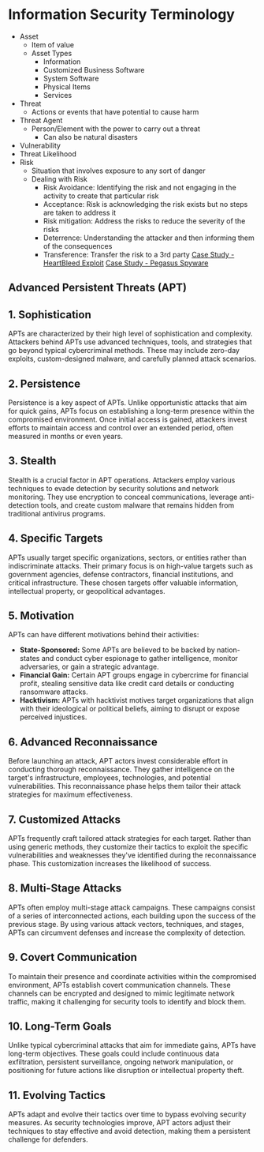 # Information Security Terminology

- Asset
	- Item of value
	- Asset Types
		- Information
		- Customized Business Software
		- System Software
		- Physical Items
		- Services
- Threat
	- Actions or events that have potential to cause harm
- Threat Agent
	- Person/Element with the power to carry out a threat
		- Can also be natural disasters
- Vulnerability
- Threat Likelihood
- Risk
	- Situation that involves exposure to any sort of danger
	- Dealing with Risk
		- Risk Avoidance: Identifying the risk and not engaging in the activity to create that particular risk
		- Acceptance: Risk is acknowledging the risk exists but no steps are taken to address it
		- Risk mitigation: Address the risks to reduce the severity of the risks
		- Deterrence: Understanding the attacker and then informing them of the consequences
		- Transference: Transfer the risk to a 3rd party
[Case Study - HeartBleed Exploit](Case%20Study%20-%20HeartBleed%20Exploit.md)
[Case Study - Pegasus Spyware](Case%20Study%20-%20Pegasus%20Spyware.md)

## Advanced Persistent Threats (APT)

## 1. Sophistication

APTs are characterized by their high level of sophistication and complexity. Attackers behind APTs use advanced techniques, tools, and strategies that go beyond typical cybercriminal methods. These may include zero-day exploits, custom-designed malware, and carefully planned attack scenarios.

## 2. Persistence

Persistence is a key aspect of APTs. Unlike opportunistic attacks that aim for quick gains, APTs focus on establishing a long-term presence within the compromised environment. Once initial access is gained, attackers invest efforts to maintain access and control over an extended period, often measured in months or even years.

## 3. Stealth

Stealth is a crucial factor in APT operations. Attackers employ various techniques to evade detection by security solutions and network monitoring. They use encryption to conceal communications, leverage anti-detection tools, and create custom malware that remains hidden from traditional antivirus programs.

## 4. Specific Targets

APTs usually target specific organizations, sectors, or entities rather than indiscriminate attacks. Their primary focus is on high-value targets such as government agencies, defense contractors, financial institutions, and critical infrastructure. These chosen targets offer valuable information, intellectual property, or geopolitical advantages.

## 5. Motivation

APTs can have different motivations behind their activities:

- **State-Sponsored:** Some APTs are believed to be backed by nation-states and conduct cyber espionage to gather intelligence, monitor adversaries, or gain a strategic advantage.
- **Financial Gain:** Certain APT groups engage in cybercrime for financial profit, stealing sensitive data like credit card details or conducting ransomware attacks.
- **Hacktivism:** APTs with hacktivist motives target organizations that align with their ideological or political beliefs, aiming to disrupt or expose perceived injustices.

## 6. Advanced Reconnaissance

Before launching an attack, APT actors invest considerable effort in conducting thorough reconnaissance. They gather intelligence on the target's infrastructure, employees, technologies, and potential vulnerabilities. This reconnaissance phase helps them tailor their attack strategies for maximum effectiveness.

## 7. Customized Attacks

APTs frequently craft tailored attack strategies for each target. Rather than using generic methods, they customize their tactics to exploit the specific vulnerabilities and weaknesses they've identified during the reconnaissance phase. This customization increases the likelihood of success.

## 8. Multi-Stage Attacks

APTs often employ multi-stage attack campaigns. These campaigns consist of a series of interconnected actions, each building upon the success of the previous stage. By using various attack vectors, techniques, and stages, APTs can circumvent defenses and increase the complexity of detection.

## 9. Covert Communication

To maintain their presence and coordinate activities within the compromised environment, APTs establish covert communication channels. These channels can be encrypted and designed to mimic legitimate network traffic, making it challenging for security tools to identify and block them.

## 10. Long-Term Goals

Unlike typical cybercriminal attacks that aim for immediate gains, APTs have long-term objectives. These goals could include continuous data exfiltration, persistent surveillance, ongoing network manipulation, or positioning for future actions like disruption or intellectual property theft.

## 11. Evolving Tactics

APTs adapt and evolve their tactics over time to bypass evolving security measures. As security technologies improve, APT actors adjust their techniques to stay effective and avoid detection, making them a persistent challenge for defenders.
